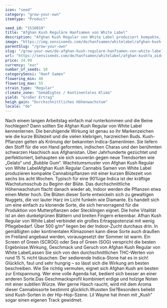 ```yaml
---
icon: "seed"
category: "grow-your-own"
itemtype: "Product"

seed_id: "1510019"
title: "Afghan Kush Reguläre Hanfsamen von White Label"
description: "Afghan Kush Regular von White Label produziert kompakte, harzreiche Pflanzen mit 90 % Indica-Genen. Kurze Blütezeit von 45 bis 55 Tagen."
image: "https://img.sensiseeds.com/de/hanfsamen/whitelabel/afghan-kush-image.png"
parentSlug: "/grow-your-own"
slug: "/grow-your-own/de-afghan-kush-regulare-hanfsamen-von-white-label"
url: "https://sensiseeds.com/de/hanfsamen/whitelabel/afghan-kush?a_aid=cannastore"
price: 24.99
currency: "eur"
number_of_seeds: 10
categorySensi: "Hanf Samen"
flowering_min: 40
flowering_max: 55
strain_type: "Regular"
climate_zone: "Gemäßigtes / Kontinentales Klima"
yield: "Großer Ertrag"
heigh_gain: "Durchschnittliches Höhenwachstum"
locale: "de"
---
```

Nach einem langen Arbeitstag einfach mal runterkommen und die Beine hochlegen? Dann sollten Sie Afghan Kush Regular von White Label kennenlernen. Die beruhigende Wirkung ist genau so ihr Markenzeichen wie die kurze Blütezeit und die vielen klebrigen, harzreichen Buds. Kush-Pflanzen gelten als Krönung der bekannten Indica-Samenlinien. Sie liefern den Stoff für die von Hand geformten, indischen Charas und den berühmten schwarzen Haschisch aus Afghanistan. Über Jahrhunderte gezüchtet und perfektioniert, behaupten sie sich souverän gegen neue Trendsorten wie „Gelato“ und „Bubble Gum“. Wachstumsmuster von Afghan Kush Regular von White LabelAfghan Kush Regular Cannabis Samen von White Label produzieren kompakte Cannabispflanzen mit einer kurzen Blütezeit von sechs bis acht Wochen. Typisch für eine 90%ige Indica ist der kräftige Wachstumsschub zu Beginn der Blüte. Das durchschnittliche Höhenwachstum flacht danach wieder ab, Indoor werden die Pflanzen etwa einen Meter hoch. Die Blüten dieser Sorte entwickeln sich zu gewaltigen Nuggets, die vor lauter Harz im Licht funkeln wie Diamante. Es handelt sich um eine einfach zu klonende Sorte, die sich hervorragend für die Produktion von Mutterpflanzen oder Stecklingen eignet. Die hohe Vitalität ist an den dunkelgrünen Blättern und breiten Fingern erkennbar. Afhan Kush Regular von White Label verbindet ein großes Ertragspotenzial mit wenig Pflegebedarf. Über 500 g/m² liegen bei der Indoor-Zucht durchaus drin. In gemäßigten oder kontinentalen Klimazonen kann diese Sorte auch draußen im Freiland angebaut werden, vorausgesetzt der Sommer ist warm. Ein Screen of Green (SCROG) oder Sea of Green (SOG) verspricht die besten Ergebnisse.Wirkung, Geschmack und Geruch von Afghan Kush Regular von White LabelLassen Sie sich von den durchschnittlichen THC-Werten von rund 15 % nicht täuschen: Der sedierende Indica-Stone hat es in sich! Glücklich, faul und sehr hungrig – so lässt sich die Wirkung am besten beschreiben. Wie Sie richtig vermuten, eignet sich Afghan Kush am besten zur Entspannung. Wer eine volle Agenda hat, bedient sich besser an einer anderen Sorte.Das Geschmacksprofil kombiniert erdige und holzige Noten mit einer subtilen Würze. Wer gerne Hasch raucht, wird mit dem Aroma dieser Cannabissorte bestimmt glücklich.Wussten Sie?Besonders beliebt sind Kush-Sorten in der Hip-Hop-Szene. Lil Wayne hat ihnen mit „Kush“ sogar einen eigenen Track gewidmet.
